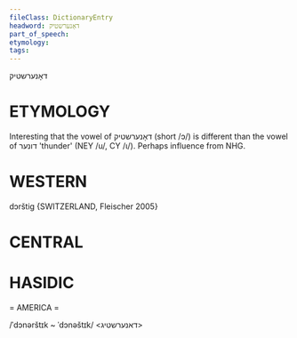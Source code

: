 ```yaml
---
fileClass: DictionaryEntry
headword: דאָנערשטיק
part_of_speech: 
etymology: 
tags: 
---
```

דאָנערשטיק

ETYMOLOGY
===========
Interesting that the vowel of דאָנערשטיק (short /ɔ/) is different than the vowel of דונער 'thunder' (NEY /u/, CY /ɩ/). Perhaps influence from NHG.

WESTERN
========

dɔrštig {SWITZERLAND, Fleischer 2005}

CENTRAL
========

HASIDIC
=======
= AMERICA = 

/ˈdɔnərštɪk ~ ˈdɔnəštɪk/ <דאנערשטיג>